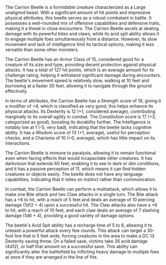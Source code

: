 The Carrion Beetle is a formidable creature characterized as a Large unaligned beast. With a significant amount of hit points and impressive physical attributes, this beetle serves as a robust combatant in battle. It possesses a well-rounded mix of offensive capabilities and defensive traits, making it a threat in close encounters. The Carrion Beetle excels at dealing damage with its powerful bites and claws, while its acid spit ability allows it to engage multiple foes simultaneously from a distance. However, its slow movement and lack of intelligence limit its tactical options, making it less versatile than some other monsters.

The Carrion Beetle has an Armor Class of 15, considered good for a creature of its size and type, providing decent protection against physical attacks. It has a total of 127 hit points, which is an average amount for its challenge rating, helping it withstand significant damage during encounters. The beetle's movement speed is relatively slow, walking at 10 feet and burrowing at a faster 30 feet, allowing it to navigate through the ground effectively.

In terms of attributes, the Carrion Beetle has a Strength score of 19, giving it a modifier of +4, which is classified as very good; this helps enhance its physical attacks. Its Dexterity is 12 (+1, considered average), contributing marginally to its overall agility in combat. The Constitution score is 17 (+3, categorized as good), boosting its durability further. The Intelligence is notably low at 1 (-5, very bad), indicating that the beetle lacks cognitive ability. It has a Wisdom score of 13 (+1, average), useful for perception checks, and a Charisma of 10 (+0, average), which has little impact on its interactions.

The Carrion Beetle is immune to paralysis, allowing it to remain functional even when facing effects that would incapacitate other creatures. It has darkvision that extends 60 feet, enabling it to see in dark or dim conditions, and it has a passive perception of 11, which means it can find hidden creatures or objects easily. The beetle does not have any language capabilities, indicating that it relies on instinct rather than communication.

In combat, the Carrion Beetle can perform a multiattack, which allows it to make one Bite attack and two Claw attacks in a single turn. The Bite attack has a +6 to hit, with a reach of 5 feet and deals an average of 10 piercing damage (1d12 + 4) upon a successful hit. The Claw attacks also have a +6 to hit, with a reach of 10 feet, and each claw deals an average of 7 slashing damage (1d6 + 4), providing a good variety of damage options.

The beetle's Acid Spit ability has a recharge time of 5 to 6, allowing it to unleash a powerful attack every few rounds. This attack can target a 30-foot line that is 5 feet wide, forcing creatures in the area to make a DC 13 Dexterity saving throw. On a failed save, victims take 26 acid damage (4d12), or half that amount on a successful save. This ability can significantly alter the battlefield by inflicting heavy damage to multiple foes at once if they are arranged in the line of fire.